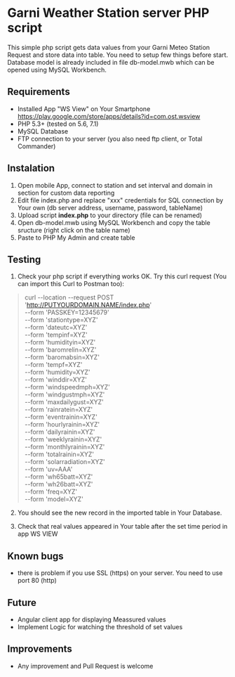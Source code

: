 # Garni Weather Station server PHP script
This simple php script gets data values from your Garni Meteo Station Request and store data into table. You need to setup few things before start.
Database model is already included in file db-model.mwb which can be opened using MySQL Workbench.

## Requirements
- Installed App "WS View" on Your Smartphone https://play.google.com/store/apps/details?id=com.ost.wsview
- PHP 5.3+ (tested on 5.6, 7.1)
- MySQL Database
- FTP connection to your server (you also need ftp client, or Total Commander)

## Instalation

1. Open mobile App, connect to station and set interval and domain in section for custom data reporting 
2. Edit file index.php and replace "xxx" credentials for SQL connection by Your own (db server address, username, password, tableName)
3. Upload script **index.php** to your directory (file can be renamed)
4. Open db-model.mwb using MySQL Workbench and copy the table sructure (right click on the table name)
5. Paste to PHP My Admin and create table 

## Testing
1. Check your php script if everything works OK. Try this curl request (You can import this Curl to Postman too):
> curl --location --request POST 'http://PUTYOURDOMAIN.NAME/index.php' \
  --form 'PASSKEY=12345679' \
  --form 'stationtype=XYZ' \
  --form 'dateutc=XYZ' \
  --form 'tempinf=XYZ' \
  --form 'humidityin=XYZ' \
  --form 'baromrelin=XYZ' \
  --form 'baromabsin=XYZ' \
  --form 'tempf=XYZ' \
  --form 'humidity=XYZ' \
  --form 'winddir=XYZ' \
  --form 'windspeedmph=XYZ' \
  --form 'windgustmph=XYZ' \
  --form 'maxdailygust=XYZ' \
  --form 'rainratein=XYZ' \
  --form 'eventrainin=XYZ' \
  --form 'hourlyrainin=XYZ' \
  --form 'dailyrainin=XYZ' \
  --form 'weeklyrainin=XYZ' \
  --form 'monthlyrainin=XYZ' \
  --form 'totalrainin=XYZ' \
  --form 'solarradiation=XYZ' \
  --form 'uv=AAA' \
  --form 'wh65batt=XYZ' \
  --form 'wh26batt=XYZ' \
  --form 'freq=XYZ' \
  --form 'model=XYZ'

2. You should see the new record in the imported table in Your Database.

3. Check that real values appeared in Your table after the set time period in app WS VIEW 
 

## Known bugs
- there is problem if you use SSL (https) on your server. You need to use port 80 (http)

## Future 
- Angular client app for displaying Meassured values 
- Implement Logic for watching the threshold of set values 

## Improvements  
- Any improvement and Pull Request is welcome 